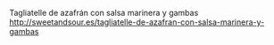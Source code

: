 Tagliatelle de azafrán con salsa marinera y gambas	http://sweetandsour.es/tagliatelle-de-azafran-con-salsa-marinera-y-gambas
